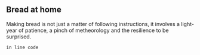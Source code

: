 ## Bread at home
Making bread is not just a matter of following instructions, it involves a light-year of patience, a pinch of metheorology and the resilience to be surprised.

`in line code`
